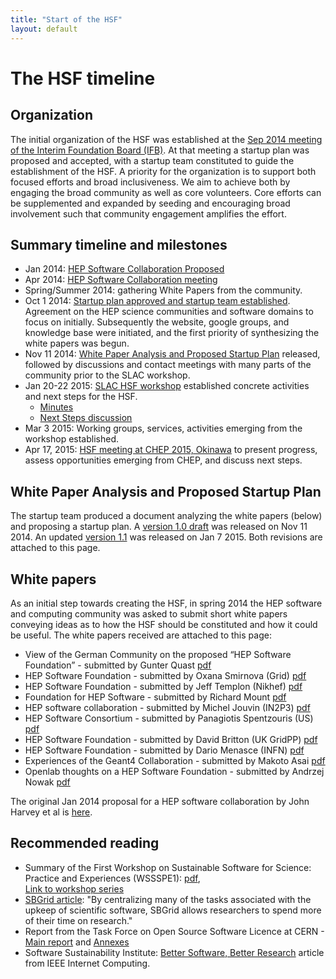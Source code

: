 ```yaml
---
title: "Start of the HSF"
layout: default
---
```


# The HSF timeline

## Organization

The initial organization of the HSF was established at the [Sep 2014 meeting of
the Interim Foundation Board (IFB)](/organization/2014/10/22/ifb.html).
At that meeting a startup plan was proposed and accepted, with a startup team
constituted to guide the establishment of the HSF. A priority for the
organization is to support both focused efforts and broad inclusiveness. We aim
to achieve both by engaging the broad community as well as core volunteers.
Core efforts can be supplemented and expanded by seeding and encouraging broad
involvement such that community engagement amplifies the effort.

## Summary timeline and milestones

 * Jan 2014: [HEP Software Collaboration Proposed](/assets/Open_Scientific_Software_Collaboration.pdf)
 * Apr 2014: [HEP Software Collaboration meeting](/events/2014/04/03/kickoff.html)
 * Spring/Summer 2014: gathering White Papers from the community.
 * Oct 1 2014: [Startup plan approved and startup team established](/organization/2014/10/22/ifb.html).
Agreement on the HEP science communities and software domains to focus on
initially. Subsequently the website, google groups, and knowledge base were
initiated, and the first priority of synthesizing the white papers was begun.
 * Nov 11 2014: [White Paper Analysis and Proposed Startup Plan](/assets/HSFwhitepaperanalysisandstartupplanV1.1.pdf) released,
followed by discussions and contact meetings with many parts of the community
prior to the SLAC workshop.
 * Jan 20-22 2015: [SLAC HSF workshop](/organization/2014/10/22/ifb.html) established concrete activities and next steps for the HSF.
   * [Minutes](https://docs.google.com/document/d/1R6CnNTx4aEQAKxAVYGt1FZYeru0wOpQtcynJKC4iiIw)
   * [Next Steps discussion](https://docs.google.com/document/d/1kumAbqzZdLS9IgN6J0HswLne9Ny1otXO-xQXSQ1TwTU)
 * Mar 3 2015: Working groups, services, activities emerging from the workshop established.
 * Apr 17, 2015: [HSF meeting at CHEP 2015, Okinawa](/events/2015/04/17/CHEP.html)
to present progress, assess opportunities emerging from CHEP, and discuss next steps.

## White Paper Analysis and Proposed Startup Plan

The startup team produced a document analyzing the white papers (below) and
proposing a startup plan. A [version 1.0 draft](/assets/HSFwhitepaperanalysisandstartupplanV1.0.pdf)
was released on Nov 11 2014. An updated [version 1.1](/assets/HSFwhitepaperanalysisandstartupplanV1.1.pdf)
was released on Jan 7 2015. Both revisions are attached to this page.

## White papers

As an initial step towards creating the HSF, in spring 2014 the HEP software and computing community was asked to submit short white papers conveying ideas as to how the HSF should be constituted and how it could be useful. The white papers received are attached to this page:


 * View of the German Community on the proposed “HEP Software Foundation” - submitted by Gunter Quast [pdf](/assets/HEPSoftwareFoundation_GermanView_1.pdf)
 * HEP Software Foundation - submitted by Oxana Smirnova (Grid)
[pdf](/assets/HEP-sw-grid-v0.1.pdf)
 * ​HEP Software Foundation - submitted by Jeff Templon (Nikhef)
[pdf](/assets/HSF-1-Nikhef.pdf)
 * Foundation for HEP Software - submitted by Richard Mount
 [pdf](/assets/Foundation%20for%20HEP%20Software-Mount.pdf)
 * HEP software collaboration - submitted by Michel Jouvin (IN2P3)
[pdf](/assets/hep-sw-collaboration-in2p3.pdf)
 * HEP Software Consortium - submitted by Panagiotis Spentzouris (US)
[pdf](/assets/hsc2014-US.pdf)
 * HEP Software Foundation - submitted by David Britton (UK GridPP)
 [pdf](/assets/software_foundation-db-UK.pdf)
 * HEP Software Foundation - submitted by Dario Menasce (INFN)
[pdf](/assets/INFNContribution_Final.pdf)
 * Experiences of the Geant4 Collaboration - submitted by Makoto Asai [pdf](/assets/ExperiencesOfTheGeant4Collaboration.pdf)
 * Openlab thoughts on a HEP Software Foundation - submitted by Andrzej Nowak
[pdf](/assets/Openlab-thoughts.pdf)


The original Jan 2014 proposal for a HEP software collaboration by John Harvey et al is [here](/assets/Open_Scientific_Software_Collaboration.pdf).

## Recommended reading

 * Summary of the First Workshop on Sustainable Software for Science: Practice and Experiences (WSSSPE1): [pdf](/assets/WSSSPE1-summary.pdf),  
[Link to workshop series](http://wssspe.researchcomputing.org.uk/)
 * [SBGrid article](http://elifesciences.org/content/2/e01456): "By centralizing many of the tasks associated with the upkeep of scientific software, SBGrid allows researchers to spend more of their time on research."
 * Report from the Task Force on Open Source Software Licence at CERN -
[Main report](/assets/OSL-TF_Final_Report-Main_Volume.pdf) and [Annexes](/assets/OSL-TF_Final_Report-Volume_of_Annexes.pdf)
 * Software Sustainability Institute: [Better Software, Better Research](http://www.software.ac.uk/resources/publications/better-software-better-research) article from IEEE Internet Computing.
